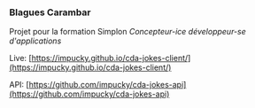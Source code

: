 ### Blagues Carambar

Projet pour la formation Simplon _Concepteur-ice développeur-se d'applications_

Live: [https://impucky.github.io/cda-jokes-client/](https://impucky.github.io/cda-jokes-client/)

API: [https://github.com/impucky/cda-jokes-api](https://github.com/impucky/cda-jokes-api)
